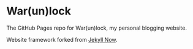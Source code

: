 # War(un)lock

The GitHub Pages repo for War(un)lock, my personal blogging website.

Website framework forked from [Jekyll Now](http://jekyllnow.com).
